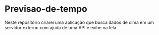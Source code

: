 # Previsao-de-tempo

Neste repositório criarei uma aplicação que busca dados de cima em um servidor externo com ajuda de uma API e exibe na tela
